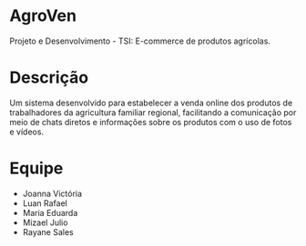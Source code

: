 # AgroVen
Projeto e Desenvolvimento - TSI: E-commerce de produtos agrícolas.

# Descrição
Um sistema desenvolvido para estabelecer a venda online dos produtos de trabalhadores da agricultura familiar regional, facilitando a comunicação por meio de chats diretos e informações sobre os produtos com o uso de fotos e vídeos.

# Equipe 

<ul>
			<li> Joanna Victória </li>
      <li> Luan Rafael </li>
      <li> Maria Eduarda </li>
      <li> Mizael Julio </li>
      <li> Rayane Sales </li>
</ul>
